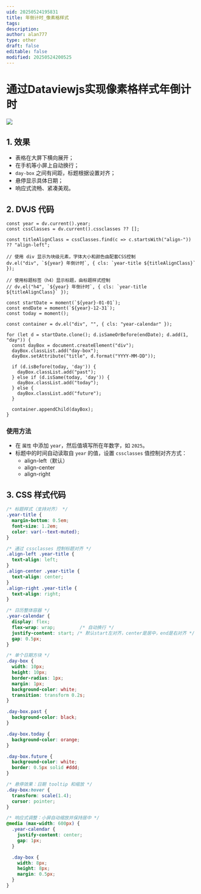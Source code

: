 ```yaml
---
uid: 20250524195831
title: 年倒计时_像素格样式
tags:
description:
author: alan777
type: other
draft: false
editable: false
modified: 20250524200525
---
```

# 通过Dataviewjs实现像素格样式年倒计时

![](https://cdn.pkmer.cn/images/20250524200923841.png!pkmer)

## 1. 效果

- 表格在大屏下横向展开；
- 在手机等小屏上自动换行；
- `day-box` 之间有间距，标题根据设置对齐；
- 悬停显示具体日期；
- 响应式流畅、紧凑美观。

## 2. DVJS 代码

```dataviewjs
const year = dv.current().year;
const cssClasses = dv.current().cssclasses ?? [];

const titleAlignClass = cssClasses.find(c => c.startsWith("align-")) ?? "align-left";

// 使用 div 显示为块级元素，字体大小和颜色由配套CSS控制
dv.el("div", `${year} 年倒计时`, { cls: `year-title ${titleAlignClass}` });

// 使用标题标签（h4）显示标题，由标题样式控制
// dv.el("h4", `${year} 年倒计时`, { cls: `year-title ${titleAlignClass}` });

const startDate = moment(`${year}-01-01`);
const endDate = moment(`${year}-12-31`);
const today = moment();

const container = dv.el("div", "", { cls: "year-calendar" });

for (let d = startDate.clone(); d.isSameOrBefore(endDate); d.add(1, "day")) {
  const dayBox = document.createElement("div");
  dayBox.classList.add("day-box");
  dayBox.setAttribute("title", d.format("YYYY-MM-DD"));

  if (d.isBefore(today, 'day')) {
    dayBox.classList.add("past");
  } else if (d.isSame(today, 'day')) {
    dayBox.classList.add("today");
  } else {
    dayBox.classList.add("future");
  }

  container.appendChild(dayBox);
}

```

### 使用方法

- 在 `属性` 中添加 `year`，然后值填写所在年数字，如 `2025`。
- 标题中的时间自动读取自 `year` 的值，设置 `cssclasses` 值控制对齐方式：
	- align-left（默认）
	- align-center
	- align-right

## 3. CSS 样式代码

```css
/* 标题样式（支持对齐） */
.year-title {
  margin-bottom: 0.5em;
  font-size: 1.2em;
  color: var(--text-muted);
}

/* 通过 cssclasses 控制标题对齐 */
.align-left .year-title {
  text-align: left;
}
.align-center .year-title {
  text-align: center;
}
.align-right .year-title {
  text-align: right;
}

/* 日历整体容器 */
.year-calendar {
  display: flex;
  flex-wrap: wrap;         /* 自动换行 */
  justify-content: start; /* 默认start左对齐，center是居中，end是右对齐 */
  gap: 0.5px;
}

/* 单个日期方块 */
.day-box {
  width: 10px;
  height: 10px;
  border-radius: 1px;
  margin: 1px;
  background-color: white;
  transition: transform 0.2s;
}

.day-box.past {
  background-color: black;
}

.day-box.today {
  background-color: orange;
}

.day-box.future {
  background-color: white;
  border: 0.5px solid #ddd;
}

/* 悬停效果：日期 tooltip 和缩放 */
.day-box:hover {
  transform: scale(1.4);
  cursor: pointer;
}

/* 响应式调整：小屏自动缩放并保持居中 */
@media (max-width: 600px) {
  .year-calendar {
    justify-content: center;
    gap: 1px;
  }

  .day-box {
    width: 8px;
    height: 8px;
    margin: 0.5px;
  }
}

```